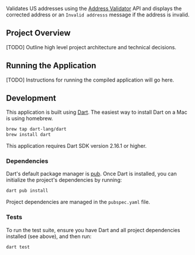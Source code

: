 Validates US addresses using the [Address Validator](https://www.address-validator.net/) API and displays the corrected
address or an `Invalid addresss` message if the address is invalid.

## Project Overview

[TODO] Outline high level project architecture and technical decisions.

## Running the Application

[TODO] Instructions for running the compiled application will go here.

## Development

This application is built using [Dart](https://dart.dev). The easiest way to install Dart on a Mac is using homebrew.

```sh
brew tap dart-lang/dart
brew install dart
```

This application requires Dart SDK version 2.16.1 or higher.

### Dependencies

Dart's default package manager is [pub](https://pub.dev/). Once Dart is installed, you can initialize the project's
dependencies by running:

```sh
dart pub install
```

Project dependencies are managed in the `pubspec.yaml` file.

### Tests

To run the test suite, ensure you have Dart and all project dependencies installed (see above), and then run:

```sh
dart test
```
